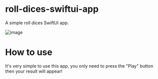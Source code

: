 # roll-dices-swiftui-app
A simple roll dices SwiftUI app.

![image](https://user-images.githubusercontent.com/20096045/167867335-6f720441-22d7-4923-a673-a531e29d4033.png)

# How to use 

It's very simple to use this app, you only need to press the "Play" button then your result will appear!
